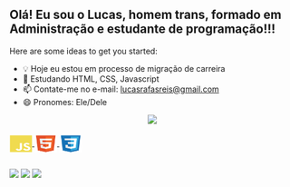 ## Olá! Eu sou o Lucas, homem trans, formado em Administração e estudante de programação!!! 

Here are some ideas to get you started:
- 💡 Hoje eu estou em processo de migração de carreira
- 🌱 Estudando HTML, CSS, Javascript
- 📫 Contate-me no e-mail: lucasrafasreis@gmail.com
- 😄 Pronomes: Ele/Dele

<div align="center">
  <a href="https://github.com/Lucas-R2">
  <img height="180em" src="https://github-readme-stats.vercel.app/api?username=Lucas-R2&show_icons=true&theme=dark&include_all_commits=true&count_private=true"/>
</div>
<div style="display: inline_block"><br>
  <img align="center" alt="Rafa-Js" height="30" width="40" src="https://raw.githubusercontent.com/devicons/devicon/master/icons/javascript/javascript-plain.svg">
  <img align="center" alt="Rafa-HTML" height="30" width="40" src="https://raw.githubusercontent.com/devicons/devicon/master/icons/html5/html5-original.svg">
  <img align="center" alt="Rafa-CSS" height="30" width="40" src="https://raw.githubusercontent.com/devicons/devicon/master/icons/css3/css3-original.svg">
</div>

##

<div>
  <a href="https://instagram.com/rafaeu.lucas" target="_blank"><img src="https://img.shields.io/badge/-Instagram-%23E4405F?style=for-the-badge&logo=instagram&logoColor=white" target="_blank"></a>
  <a href = "mailto:lucasrafasreis@gmail.com"><img src="https://img.shields.io/badge/-Gmail-%23333?style=for-the-badge&logo=gmail&logoColor=white" target="_blank"></a>
  <a href="https://www.linkedin.com/in/lucas-rafael-dos-reis-%F0%9F%8F%B3%EF%B8%8F%E2%80%8D%E2%9A%A7%EF%B8%8F-828214143/" target="_blank"><img src="https://img.shields.io/badge/-LinkedIn-%230077B5?style=for-the-badge&logo=linkedin&logoColor=white" target="_blank"></a> 
</div>
